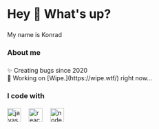 <h1 align="left">Hey 👋 What's up?</h1>

###

<p align="left">My name is Konrad</p>

###

<h3 align="left">About me</h3>

###

<p align="left">✨ Creating bugs since 2020<br>🚀 Working on [Wipe.](https://wipe.wtf/) right now...</p>

####

<h3 align="left">I code with</h3>

####

<div align="left">
  <img src="https://cdn.jsdelivr.net/gh/devicons/devicon/icons/javascript/javascript-original.svg" height="32" alt="javascript logo"  />
  <img width="10" />
  <img src="https://cdn.jsdelivr.net/gh/devicons/devicon/icons/react/react-original.svg" height="32" alt="react logo"  />
  <img width="10" />
  <img src="https://cdn.jsdelivr.net/gh/devicons/devicon/icons/nodejs/nodejs-original.svg" height="32" alt="nodejs logo"  />
</div>

###
